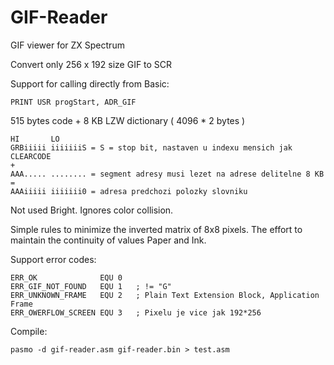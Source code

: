 # GIF-Reader
GIF viewer for ZX Spectrum

Convert only 256 x 192 size GIF to SCR

Support for calling directly from Basic:

    PRINT USR progStart, ADR_GIF

515 bytes code + 8 KB LZW dictionary ( 4096 * 2 bytes )

    HI       LO
    GRBiiiii iiiiiiiS = S = stop bit, nastaven u indexu mensich jak CLEARCODE
    +
    AAA..... ........ = segment adresy musi lezet na adrese delitelne 8 KB
    =
    AAAiiiii iiiiiii0 = adresa predchozi polozky slovniku

Not used Bright. Ignores color collision.

Simple rules to minimize the inverted matrix of 8x8 pixels. The effort to maintain the continuity of values Paper and Ink.

Support error codes:

    ERR_OK		    	EQU	0
    ERR_GIF_NOT_FOUND	EQU	1	; != "G"
    ERR_UNKNOWN_FRAME	EQU	2	; Plain Text Extension Block, Application Frame
    ERR_OWERFLOW_SCREEN	EQU	3	; Pixelu je vice jak 192*256

Compile:

    pasmo -d gif-reader.asm gif-reader.bin > test.asm
